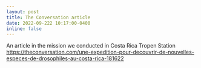 ```yaml
---
layout: post
title: The Conversation article
date: 2022-09-222 10:17:00-0400
inline: false
---
```


An article in the mission we conducted in Costa Rica Tropen Station
https://theconversation.com/une-expedition-pour-decouvrir-de-nouvelles-especes-de-drosophiles-au-costa-rica-181622